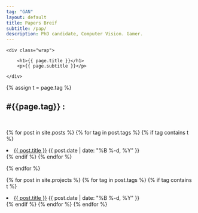 ```yaml
---
tag: "GAN"
layout: default
title: Papers Breif
subtitle: /pap/
description: PhD candidate, Computer Vision. Gamer.
---
```

<section class="intro">

	<div class="wrap">

		<h1>{{ page.title }}</h1>
		<p>{{ page.subtitle }}</p>

	</div>

{% assign t = page.tag %}
<h2> #{{page.tag}} : </h2> <br>

{% for post in site.posts %}
  {% for tag in post.tags %}
      {% if tag contains t %}
        <li>
          <a href="{{ post.url }}">{{ post.title }}</a>
          <span class="date">{{ post.date | date: "%B %-d, %Y"  }}</span>
        </li>
    {% endif %}
  {% endfor %}

{% endfor %}

{% for post in site.projects %}
  {% for tag in post.tags %}
      {% if tag contains t %}
        <li>
          <a href="{{ post.url }}">{{ post.title }}</a>
          <span class="date">{{ post.date | date: "%B %-d, %Y"  }}</span>
        </li>
    {% endif %}
  {% endfor %}
{% endfor %}
